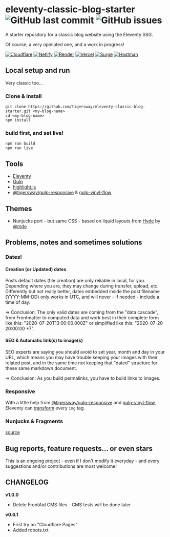 # eleventy-classic-blog-starter  ![GitHub last commit](https://img.shields.io/github/last-commit/tigersway/eleventy-classic-blog-starter?style=flat-square) ![GitHub issues](https://img.shields.io/github/issues/tigersway/eleventy-classic-blog-starter?style=flat-square)

A starter repository for a classic blog website using the Eleventy SSG.

Of course, a very opiniated one, and a work in progress!

[![Cloudflare](https://img.shields.io/badge/-cloudflare-f38020?style=flat-square&logo=eleventy)](https://eleventy-classic-blog-starter.pages.dev/)
[![Netlify](https://img.shields.io/badge/-netlify-45a2be?style=flat-square&logo=eleventy)](https://eleventy-classic-blog-starter.netlify.app/)
[![Render](https://img.shields.io/badge/-render-46e3b7?style=flat-square&logo=eleventy)](https://eleventy-classic-blog-starter.onrender.com/)
[![Vercel](https://img.shields.io/badge/-vercel-000?style=flat-square&logo=eleventy)](https://eleventy-classic-blog-starter.vercel.app/)
[![Surge](https://img.shields.io/badge/-surge-def1e7?style=flat-square&logo=eleventy)](https://eleventy-classic-blog-starter.surge.sh/)
[![Hostman](https://img.shields.io/badge/-hostman-0959cd?style=flat-square&logo=eleventy)](https://eleventy-classic-blog-starter.hostman.site/)


## Local setup and run
Very classic too...
### Clone & install
```
git clone https://github.com/tigersway/eleventy-classic-blog-starter.git <my-blog-name>
cd <my-blog-name>
npm install
```
### build first, and set live!
```
npm run build
npm run live
```

## Tools

- [Eleventy](https://www.11ty.dev/)
- [Gulp](https://gulpjs.com/)
- [highlight.js](https://highlightjs.org/)
- [@tigersway/gulp-responsive](https://github.com/TigersWay/gulp-responsive) & [gulp-vinyl-flow](https://github.com/TigersWay/gulp-vinyl-flow)

## Themes

- Nunjucks port - but same CSS - based on liquid layouts from [Hyde](https://hyde.getpoole.com/) by [@mdo](https://twitter.com/mdo)

## Problems, notes and sometimes solutions

### Dates!

#### Creation (or Updated) dates

Posts default dates (file creation) are only reliable in local, for you. Depending where you are, they may change during transfer, upload, etc.
Differently but not really better, dates embedded inside the post filename (YYYY-MM-DD) only works in UTC, and will never - if needed - include a time of day.

=> Conclusion: The only valid dates are coming from the "data cascade", from Frontmatter to computed data and work best in their complete form like this: "2020-07-20T13:00:00.000Z" or simplified like this: "2020-07-20 20:00:00 +7".

#### SEO & Automatic link(s) to image(s)

SEO experts are saying you should avoid to set year, month and day in your URL, which means you may have trouble keeping your images with their related post, and in the same time not keeping that "dated" structure for these same markdown document.

=> Conclusion: As you build permalinks, you have to build links to images.

### Responsive

With a little help from [@tigersway/gulp-responsive](https://github.com/TigersWay/gulp-responsive) and [gulp-vinyl-flow](https://github.com/TigersWay/gulp-vinyl-flow), Eleventy can [transform](.eleventy.js#L76-L88) every `img` tag.

### Nunjucks & Fragments

[source](.eleventy.js#L42-L49)

## Bug reports, feature requests... or even stars
This is an ongoing project - even if I don't modify it everyday - and every suggestions and/or contributions are most welcome!

## CHANGELOG

**v1.0.0**
  - Delete FrontAid CMS files - CMS tests will be done later

**v0.6.1**
  - First try on "Cloudflare Pages"
  - Added robots.txt
